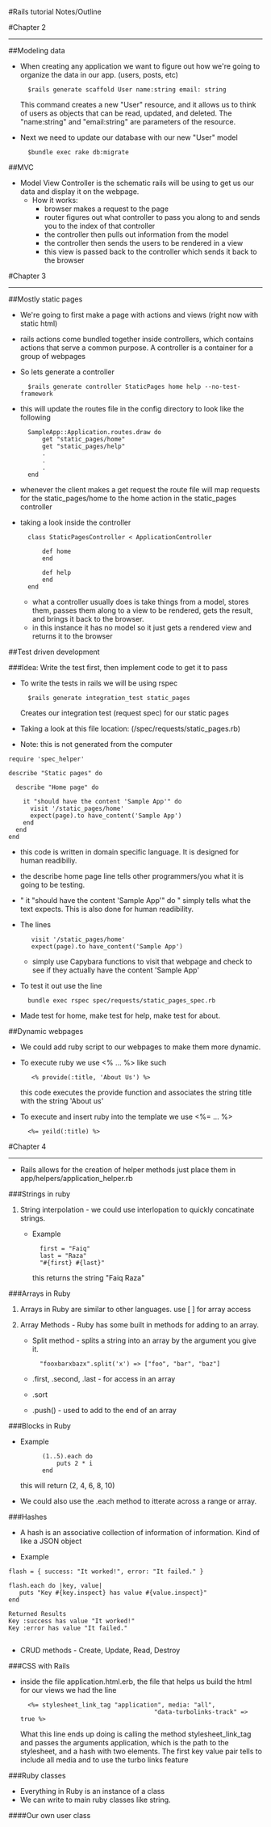 #Rails tutorial Notes/Outline

#Chapter 2 
***
##Modeling data
- When creating any application we want to figure out how we're going to organize the data in our app. (users, posts, etc)
		
		$rails generate scaffold User name:string email: string 
	This command creates a new "User" resource, and it allows us to think of users as objects that can be read, updated, and deleted. The "name:string" and "email:string" are parameters of the resource. 
	

- Next we need to update our database with our new "User" model 

		$bundle exec rake db:migrate
		
##MVC
- Model View Controller is the schematic rails will be using to get us our data and display it on the webpage. 
	- How it works: 
		- browser makes a request to the page 
		- router figures out what controller to pass you along to and sends you to the index of that controller 
		- the controller then pulls out information from the model 
		- the controller then sends the users to be rendered in a view 
		- this view is passed back to the controller which sends it back to the browser  

#Chapter 3
***
##Mostly static pages 
- We're going to first make a page with actions and views (right now with static html)
- rails actions come bundled together inside controllers, which contains actions that serve a common purpose. A controller is a container for a group of webpages
- So lets generate a controller
		
		$rails generate controller StaticPages home help --no-test-framework
	
- this will update the routes file in the config directory
	to look like the following 
		
		SampleApp::Application.routes.draw do
  			get "static_pages/home"
  			get "static_pages/help"
  			.
  			.
  			.
		end
- whenever the client makes a get request the route file will map requests for the static_pages/home to the home action in the static_pages controller 

- taking a look inside the controller 

		class StaticPagesController < ApplicationController
  		
  			def home
  			end

  			def help
  			end
		end
	- what a controller usually does is take things from a model, stores them, passes them along to a view to be rendered, gets the result, and brings it back to the browser.
	- in this instance it has no model so it just gets a rendered view and returns it to the browser 
	
##Test driven development 

###Idea: Write the test first, then implement code to get it to pass 
- To write the tests in rails we will be using rspec 

		$rails generate integration_test static_pages
	Creates our integration test (request spec) for our static pages
	
- Taking a look at this file location: (/spec/requests/static_pages.rb)

- Note: this is not generated from the computer 

```
require 'spec_helper'

describe "Static pages" do

  describe "Home page" do

    it "should have the content 'Sample App'" do
      visit '/static_pages/home'
      expect(page).to have_content('Sample App')
    end
  end
end
```

- this code is written in domain specific language. It is designed for human readibiliy. 
- the describe home page line tells other programmers/you what it is going to be testing. 
- "    it "should have the content 'Sample App'" do
" simply tells what the text expects. This is also done for human readibility.
- The lines 
		 
		 visit '/static_pages/home'
      	 expect(page).to have_content('Sample App')
    - simply use Capybara functions to visit that webpage and check to see if they actually have the content 'Sample App'

- To test it out use the line 

		bundle exec rspec spec/requests/static_pages_spec.rb
- Made test for home, make test for help, make test for about. 

##Dynamic webpages
- We could add ruby script to our webpages to make them more dynamic.

- To execute ruby we use <% ... %> like such

		 <% provide(:title, 'About Us') %>
	this code executes the provide function and associates the string title with the string 'About us'

- To execute and insert ruby into the template we use <%= ... %>

		<%= yeild(:title) %> 

#Chapter 4
***

- Rails allows for the creation of helper methods just place them in app/helpers/application_helper.rb

###Strings in ruby

1. String interpolation - we could use interlopation to quickly concatinate strings. 

	- Example
		
			first = "Faiq"
			last = "Raza"
			"#{first} #{last}"
		this returns the string "Faiq Raza"  

###Arrays in Ruby

1. Arrays in Ruby are similar to other languages. use [ ] for array access

2. Array Methods - Ruby has some built in methods for adding to an array.

	- Split method - splits a string into an array by the argument you give it.
	
			"fooxbarxbazx".split('x') => ["foo", "bar", "baz"] 

	- .first, .second, .last - for access in an array 
	
	- .sort
	
	- .push() - used to add to the end of an array 
	

###Blocks in Ruby 

- Example 
			
			(1..5).each do
				puts 2 * i
			end
	this will return (2, 4, 6, 8, 10) 
	
- We could also use the .each method to itterate across a range or array.

###Hashes 

- A hash is an associative collection of information of information. Kind of like a JSON object  

- Example 

```
flash = { success: "It worked!", error: "It failed." }

flash.each do |key, value|
   puts "Key #{key.inspect} has value #{value.inspect}"
end

Returned Results
Key :success has value "It worked!"
Key :error has value "It failed."


```
- CRUD methods - Create, Update, Read, Destroy

###CSS with Rails 

- inside the file application.html.erb, the file that helps us build the html for our views we had the line 

		<%= stylesheet_link_tag "application", media: "all",
                                           "data-turbolinks-track" => true %>
                                           
    What this line ends up doing is calling the method stylesheet_link_tag and passes the arguments application, which is the path to the stylesheet, and a hash with two elements. The first key value pair tells to include all media and to use the turbo links feature 

###Ruby classes 

- Everything in Ruby is an instance of a class 
- We can write to main ruby classes like string. 

####Our own user class 




			